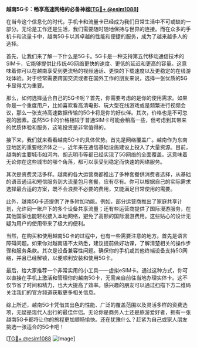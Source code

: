 **越南5G卡：畅享高速网络的必备神器[[TG💪+ @esim1088](https://t.me/s/esim1088)]**

在当今这个信息化的时代，手机卡和流量卡已经成为我们日常生活中不可或缺的一部分。无论是工作还是生活，我们需要随时随地保持与世界的连接。而在众多的手机卡和流量卡中，越南5G卡以其卓越的性能和便捷的服务，成为了越来越多人的选择。

首先，让我们来了解一下什么是5G卡。5G卡是一种支持第五代移动通信技术的SIM卡，它能够提供比传统4G网络更快的速度、更低的延迟和更高的容量。这意味着你可以在越南享受到更流畅的视频通话、更快的下载速度以及更稳定的在线游戏体验。对于经常需要跨国交流或者在国外工作的朋友来说，选择一张优质的5G卡显得尤为重要。

那么，如何选择适合自己的5G卡呢？首先，你需要考虑的是你的使用需求。如果你是一个重度用户，比如喜欢看高清电影、玩大型在线游戏或是频繁进行视频会议，那么一张支持高速数据传输的5G卡将是你的好伙伴。其次，价格也是不可忽视的因素。虽然5G卡的价格相较于普通SIM卡可能会稍高一些，但考虑到其带来的优质体验和服务，这笔投资是非常值得的。

接下来，我们就来看看越南5G卡的具体优势。首先是网络覆盖广。越南作为东南亚地区的重要经济体之一，近年来在通信基础设施建设上投入了大量资源。目前，越南的主要城市如河内、胡志明市等都已经实现了5G网络的全面覆盖。这意味着无论你在这些城市的哪个角落，都可以享受到稳定而快速的网络服务。

其次是资费灵活多样。越南的各大运营商都推出了多种套餐供消费者选择，从基础的语音通话和短信服务到大流量包月套餐，应有尽有。你可以根据自己的实际需求选择最合适的方案，既不会浪费不必要的费用，又能满足日常使用的需要。

此外，越南5G卡还提供了许多附加功能。例如，部分运营商推出了家庭共享计划，允许同一账户下的多个设备共享流量；还有些运营商提供了国际漫游服务，在其他国家也能轻松接入本地网络，避免了高额的国际漫游费用。这些贴心的设计无疑为用户的使用带来了极大的便利。

当然，在购买和使用越南5G卡的过程中，也有一些需要注意的地方。首先是语言障碍问题。如果你对越南语不太熟悉，建议提前做好功课，了解清楚相关的操作步骤和服务条款。其次是设备兼容性问题。确保你的手机或其他终端设备支持5G网络，并且已经解锁，以便顺利安装和使用5G卡。

最后，给大家推荐一个非常实用的小工具——虚拟eSIM卡。通过这种方式，你可以直接在手机上激活和管理你的越南5G卡，无需亲自前往当地办理实体卡。这不仅节省了时间和精力，也大大提高了效率。感兴趣的朋友可以通过扫描下方二维码关注我们的官方频道获取更多相关信息。

综上所述，越南5G卡凭借其出色的性能、广泛的覆盖范围以及灵活多样的资费选项，无疑是现代人出行的最佳伴侣。无论你是商务人士还是旅游爱好者，拥有一张越南5G卡都将让你的旅程更加顺畅愉快。还在犹豫什么？赶紧为自己或家人朋友挑选一张适合的5G卡吧！

[[TG💪+ @esim1088](https://t.me/s/esim1088) ![Image](https://i.postimg.cc/4NQfJmqS/Snipaste-2025-05-13-00-14-12.png)]